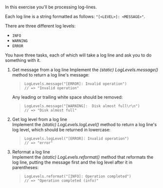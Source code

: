In this exercise you'll be processing log-lines.

Each log line is a string formatted as follows: `"[<LEVEL>]: <MESSAGE>"`.

There are three different log levels:

* `INFO`
* `WARNING`
* `ERROR`

You have three tasks, each of which will take a log line and ask you to do something with it.

1. Get message from a log line
   Implement the _(static) LogLevels.message()_ method to return a log line's message:

   > `LogLevels.message("[ERROR]: Invalid operation")`\
   > `// => "Invalid operation"`

   Any leading or trailing white space should be removed:

   > `LogLevels.message("[WARNING]:  Disk almost full\r\n")`\
   > `// => "Disk almost full"`

2. Get log level from a log line\
   Implement the _(static) LogLevels.logLevel()_ method to return a log line's log level, which
   should be returned in lowercase:

   > `LogLevels.logLevel("[ERROR]: Invalid operation")`\
   > `// => "error"`

3. Reformat a log line\
   Implement the _(static) LogLevels.reformat()_ method that reformats the log line, putting the
   message first and the log level after it in parentheses:

   > `LogLevels.reformat("[INFO]: Operation completed")`\
   > `// => "Operation completed (info)"`
